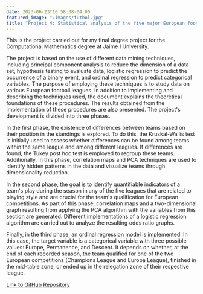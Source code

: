 ```yaml
---
date: 2023-06-23T10:58:08-04:00
featured_image: "/images/futbol.jpg"
title: "Project 4: Statistical analysis of the five major European football leagues"
---
```


This is the project carried out for my final degree project for the Computational Mathematics degree at Jaime I University.

The project is based on the use of different data mining techniques, including principal component analysis to reduce the dimension of a data set, hypothesis testing to evaluate data, logistic regression to predict the occurrence of a binary event, and ordinal regression to predict categorical variables. The purpose of employing these techniques is to study data on various European football leagues. In addition to implementing and describing the techniques used, the document explains the theoretical foundations of these procedures. The results obtained from the implementation of these procedures are also presented. The project's development is divided into three phases.

In the first phase, the existence of differences between teams based on their position in the standings is explored. To do this, the Kruskal-Wallis test is initially used to assess whether differences can be found among teams within the same league and among different leagues. If differences are found, the Tukey post hoc test is employed to regroup these teams. Additionally, in this phase, correlation maps and PCA techniques are used to identify hidden patterns in the data and visualize teams through dimensionality reduction.

In the second phase, the goal is to identify quantifiable indicators of a team's play during the season in any of the five leagues that are related to playing style and are crucial for the team's qualification for European competitions. As part of this phase, correlation maps and a two-dimensional graph resulting from applying the PCA algorithm with the variables from this section are generated. Different implementations of a logistic regression algorithm are carried out to analyze the resulting odds ratio graphs.

Finally, in the third phase, an ordinal regression model is implemented. In this case, the target variable is a categorical variable with three possible values: Europe, Permanence, and Descent. It depends on whether, at the end of each recorded season, the team qualified for one of the two European competitions (Champions League and Europa League), finished in the mid-table zone, or ended up in the relegation zone of their respective league.

[Link to GitHub Repository](https://github.com/nicolascamanesantolin/TFG.git)